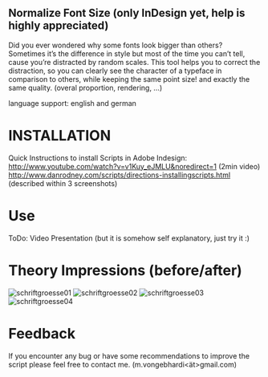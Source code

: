 Normalize Font Size (only InDesign yet, help is highly appreciated)
-------------------
Did you ever wondered why some fonts look bigger than others?
Sometimes it’s the difference in style but most of the time you can’t tell, cause you’re distracted by random scales.
This tool helps you to correct the distraction, so you can clearly see the character of a typeface in comparison to others, while keeping the same point size! and exactly the same quality. (overal proportion, rendering, …)

language support: english and german  

# INSTALLATION

Quick Instructions to install Scripts in Adobe Indesign:  
http://www.youtube.com/watch?v=v1Kuy_eJMLU&noredirect=1 (2min video) 
http://www.danrodney.com/scripts/directions-installingscripts.html (described within 3 screenshots)

# Use
ToDo: Video Presentation 
(but it is somehow self explanatory, just try it :)

# Theory Impressions (before/after)
![schriftgroesse01](http://vongebhardi.de/variables_of_type/Bilder/schriftgroesse_01.png)
![schriftgroesse02](http://vongebhardi.de/variables_of_type/Bilder/schriftgroesse_02.png)
![schriftgroesse03](http://vongebhardi.de/variables_of_type/Bilder/schriftgroesse_03.png)
![schriftgroesse04](http://vongebhardi.de/variables_of_type/Bilder/schriftgroesse_04.png)

# Feedback
If you encounter any bug or have some recommendations to improve the script please feel free to contact me. (m.vongebhardi<ät>gmail.com)
